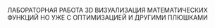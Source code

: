 ЛАБОРАТОРНАЯ РАБОТА 3D ВИЗУАЛИЗАЦИЯ МАТЕМАТИЧЕСКИХ ФУНКЦИЙ НО УЖЕ С ОПТИМИЗАЦИЕЙ И ДРУГИМИ ПЛЮШКАМИ
